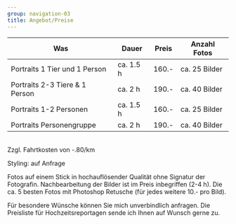 ```yaml
---
group: navigation-03
title: Angebot/Preise
---
```

Was | Dauer | Preis | Anzahl Fotos
---|---|---|---
Portraits 1 Tier und 1 Person | ca. 1.5 h | 160.- | ca. 25 Bilder
Portraits 2-3 Tiere & 1 Person | ca. 2 h | 190.- | ca. 40 Bilder
Portraits 1-2 Personen | ca. 1.5 h | 160.- | ca. 25 Bilder
Portraits Personengruppe | ca. 2 h | 190.- | ca. 40 Bilder

<br>
Zzgl. Fahrtkosten von -.80/km 

Styling: auf Anfrage

Fotos auf einem Stick in hochauflösender Qualität ohne Signatur der Fotografin.
Nachbearbeitung der Bilder ist im Preis inbegriffen (2-4 h).
Die ca. 5 besten Fotos mit Photoshop Retusche (für jedes weitere 10.- pro Bild).

Für besondere Wünsche können Sie mich unverbindlich anfragen.
Die Preisliste für Hochzeitsreportagen sende ich Ihnen auf Wunsch gerne zu.
